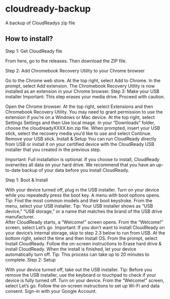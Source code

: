 # cloudready-backup
A backup of CloudReadys zip file

## How to install?

Step 1: Get CloudReady file
 
From here, go to the releases. Then download the ZIP file.

Step 2: Add Chromebook Recovery Utility to your Chrome browser
 
Go to the Chrome web store.
At the top right, select Add to Chrome.
In the prompt, select Add extension. The Chromebook Recovery Utility is now installed as an extension in your Chrome browser.
Step 3: Make your USB installer
Important: This step erases your media drive. Proceed with caution.  

Open the Chrome browser.
At the top right, select Extensions  and then Chromebook Recovery Utility. 
You may need to grant permission to use the extension if you’re on a Windows or Mac device. 
At the top right, select Settings Settings and then Use local image. 
In your “Downloads” folder, choose the cloudreadyXXXX.bin.zip file. 
When prompted, insert your USB stick, select the recovery media you’d like to use and select Continue.
Remove your USB stick.
Install & Setup
You can run CloudReady directly from USB or install it on your certified device with the CloudReady USB installer that you created in the previous step.

Important: Full installation is optional. If you choose to install, CloudReady overwrites all data on your hard drive. We recommend that you have an up-to-date backup of your data before you install CloudReady.

Step 1: Boot & Install
 
With your device turned off, plug in the USB installer. 
Turn on your device while you repeatedly press the boot key. A menu with boot options opens. 
Tip: Find the most common models and their boot keystroke.
From the menu, select your USB installer.
Tip: Your USB installer shows as “USB device,” “USB storage,” or a name that matches the brand of the USB drive manufacturer.   
After CloudReady starts, a “Welcome!” screen opens.
From the “Welcome!” screen, select Let’s go. 
Important: If you don’t want to install CloudReady on your device’s internal storage, skip to step 2.3 below to run from USB.
At the bottom right, select the time and then Install OS.
From the prompt, select Install CloudReady. 
Follow the on-screen instructions to Erase hard drive & install CloudReady. When the install is finished, let your device automatically turn off. 
Tip: This process can take up to 20 minutes to complete. 
Step 2: Setup
 
With your device turned off, take out the USB installer.
Tip: Before you remove the USB installer, use the keyboard or touchpad to check if your device is fully turned off. 
Turn on your device. 
From the “Welcome!” screen, select Let’s go. 
Follow the on-screen instructions to set up Wi-Fi and data consent. 
Sign-in with your Google Account.
